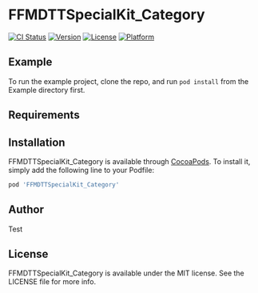 # FFMDTTSpecialKit_Category

[![CI Status](https://img.shields.io/travis/er2010hacker@163.com/FFMDTTSpecialKit_Category.svg?style=flat)](https://travis-ci.org/er2010hacker@163.com/FFMDTTSpecialKit_Category)
[![Version](https://img.shields.io/cocoapods/v/FFMDTTSpecialKit_Category.svg?style=flat)](https://cocoapods.org/pods/FFMDTTSpecialKit_Category)
[![License](https://img.shields.io/cocoapods/l/FFMDTTSpecialKit_Category.svg?style=flat)](https://cocoapods.org/pods/FFMDTTSpecialKit_Category)
[![Platform](https://img.shields.io/cocoapods/p/FFMDTTSpecialKit_Category.svg?style=flat)](https://cocoapods.org/pods/FFMDTTSpecialKit_Category)

## Example

To run the example project, clone the repo, and run `pod install` from the Example directory first.

## Requirements

## Installation

FFMDTTSpecialKit_Category is available through [CocoaPods](https://cocoapods.org). To install
it, simply add the following line to your Podfile:

```ruby
pod 'FFMDTTSpecialKit_Category'
```

## Author

Test

## License

FFMDTTSpecialKit_Category is available under the MIT license. See the LICENSE file for more info.
